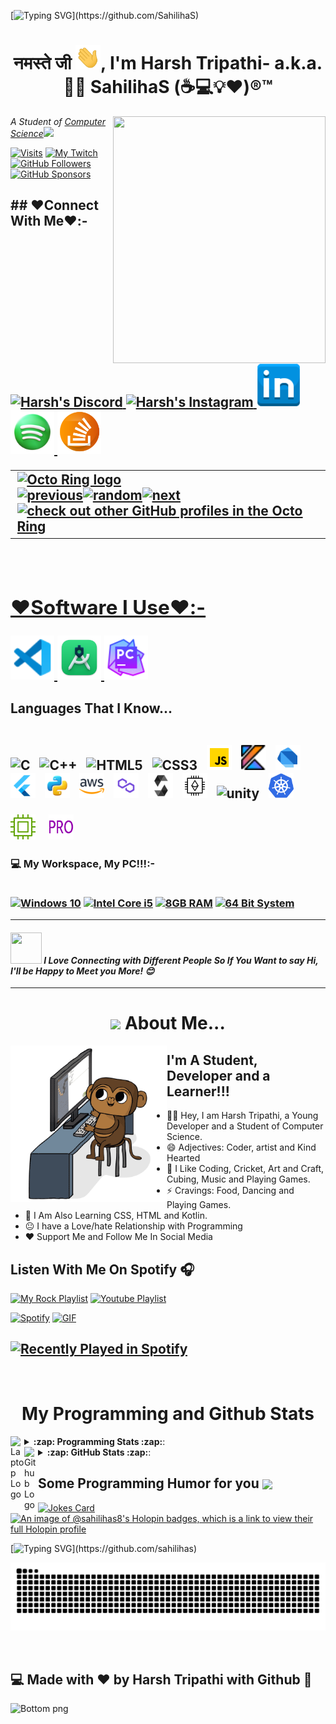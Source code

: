 [![Typing SVG](https://readme-typing-svg.herokuapp.com/?font=Righteous&color=016EEA&size=60&center=true&vCenter=true&width=900&height=100&lines=Hello+%F0%9F%91%8B+My+Name+is+Harsh.;I+Am+a+Software+Developer.;Feel+Free+to+Get+in+Touch.+%F0%9F%98%84;Nice+to+Meet+You!!!...)](https://github.com/SahilihaS)

<h1 align="center">नमस्ते जी <img src="https://raw.githubusercontent.com/ABSphreak/ABSphreak/master/gifs/Hi.gif" width="40px" />, I'm Harsh Tripathi- a.k.a. 👱🏼 SahilihaS (☕💻💡❤️)®™</h1>


<img align='right' src="https://media.giphy.com/media/M9gbBd9nbDrOTu1Mqx/giphy.gif" width="340" height="395">

*A Student of [Computer Science](https://whjr.co/5yrU7)*<img src="https://media.giphy.com/media/WUlplcMpOCEmTGBtBW/giphy.gif" width="40"> 
</em></p>

[![Visits](https://komarev.com/ghpvc/?username=SahilihaS&label=Github%20Profile%20Visits&color=f20707&logo=github&style=flat-square)](https://github.com/Sahilihas)
[![My Twitch](https://img.shields.io/twitch/status/harsh20devo?color=f70505&label=My%20Twitch&logo=twitch&style=flat-square)](https://www.twitch.tv/harsh20devo)
[![GitHub Followers](https://img.shields.io/github/followers/SahilihaS?label=Github%20Followers&logo=github&style=flat-square)](https://github.com/SahilihaS)
[![GitHub Sponsors](https://img.shields.io/github/sponsors/3kh0?label=Sponsors&logo=githubsponsors&style=flat-square)](https://github.com/SahilihaS)

<h2 align='left'>
   ## ❤️Connect With Me❤️:-<br/><br/>
  
<a href="https://discordapp.com/users/HydroxxZen#4189">
  <img alt="Harsh's Discord" height="70px" src="https://user-images.githubusercontent.com/85930567/175769817-444e4770-eb38-4714-bdce-43cf91ef56f4.png" />
</a> 
  <a href="https://instagram.com/hey_hashh">
  <img alt="Harsh's Instagram" height="70px" src="https://user-images.githubusercontent.com/85930567/175769762-aa808175-4426-428d-b383-8edd363c3573.png" />
</a> 
  <a href="https://www.linkedin.com/in/harsh-tripathi-997251239">
  <img alt="Harsh's Linkedin" height="70px" src="https://github.com/sahilihas/README/blob/main/icons8-linkedin-64.png" />
</a> 
  <a href="https://open.spotify.com/user/31ogot5a4oagyg33blndutqwfgli?si=L_UCqxx9R-uzJmfuQnSh3Q&utm">
  <img alt="Harsh's Spotify" height="70px" src="https://github.com/sahilihas/README/blob/main/icons8-spotify-94.png" />
</a>
  <a href="https://stackoverflow.com/users/22110547/harsh-tripathi">
  <img alt="Harsh's StackOverflow" height="70px" src="https://github.com/sahilihas/README/blob/main/stack-overflow.png">

<br>
  <table><tbody><tr><td><a href="https://octo-ring.com/"><img src="https://octo-ring.com/static/img/widget/top.png" width="99%" alt="Octo Ring logo" align="top"></a><br><a href="https://octo-ring.com/p/CodingAce123/prev"><img src="https://octo-ring.com/static/img/widget/prev.png" width="33%" alt="previous" align="top" title="previous profile"></a><a href="https://octo-ring.com/p/CodingAce123/random"><img src="https://octo-ring.com/static/img/widget/random.png" width="33%" alt="random" align="top" title="random profile"></a><a href="https://octo-ring.com/p/CodingAce123/next"><img src="https://octo-ring.com/static/img/widget/next.png" width="33%" alt="next" align="top" title="next profile"></a><br><a href="https://octo-ring.com/"><img src="https://octo-ring.com/static/img/widget/bottom.png" width="99%" alt="check out other GitHub profiles in the Octo Ring" align="top"></a></td></tr></tbody></table>
</br>  
  
  ## ❤️Software I Use❤️:-
  <a href="https://www.visualstudio.com">
 <img alt="Visual Studio" height="70px" src="https://github.com/sahilihas/README/blob/main/icons8-visual-studio-code-2019-48.png" />
</a> 
  <a href="https://www.androidstudio.com">
 <img alt="Android Studio" height="70px" src="https://github.com/sahilihas/README/blob/main/android%20studio.png" />
</a>
  <a href="https://www.PyCharm.com">
 <img alt="PyCharm" height="70px" src="https://github.com/sahilihas/README/blob/main/icons8-pycharm-64.png" />
</a>
  
</h2>

<h2 align='left'>

   Languages That I Know...<br/><br/>
  
  <img title="C" height="40px" src="https://img.icons8.com/color/240/000000/c-programming.png" /> &nbsp;
  <img title="C++" height="40px" src="https://img.icons8.com/color/240/000000/c-plus-plus-logo.png" /> &nbsp;
  <img title="HTML5" height="40px" src="https://img.icons8.com/color/48/000000/html-5.png"/> &nbsp;
  <img title="CSS3" height="40px" src="https://img.icons8.com/color/48/000000/css3.png"/> &nbsp;
  <img title="JS" height="40px" src="https://github.com/sahilihas/README/blob/main/icons8-js-48.png"/> &nbsp;
  <img title="Kotlin" height="40px" src="https://github.com/sahilihas/README/blob/main/icons8-kotlin-a-cross-platform%2C-statically-typed%2C-general-purpose-programming-language-with-type-inference-24.png"/> &nbsp;
  <img title="Dart" height="40px" src="https://github.com/sahilihas/README/blob/main/icons8-dart-48.png"/> &nbsp;
  <img title="Flutter" height="40px" src="https://github.com/sahilihas/README/blob/main/icons8-flutter-48.png"/> &nbsp;
  <img title="Python" height="40px" src="https://github.com/sahilihas/README/blob/main/icons8-python-94.png"/> &nbsp;
  <img title="AWS" height="40px" src="https://github.com/sahilihas/README/blob/main/icons8-amazon-web-services-48.png"/> &nbsp;
  <img title="polygon" height="40px" src="https://raw.githubusercontent.com/devicons/devicon/master/icons/polygon/polygon-original.svg"/> &nbsp;
  <img title="Solidity" height="40px" src="https://github.com/sahilihas/README/blob/main/icons8-solidity-48.png"/> &nbsp;
  <img title="ETH" height="40px" src="https://github.com/sahilihas/README/blob/main/icons8-ehtereum-64.png"/> &nbsp;
  <img title="unity" height="40px" src="https://www.vectorlogo.zone/logos/unity3d/unity3d-icon.svg"/> &nbsp;
  <img title="Kubernetes" height="40px" src="https://raw.githubusercontent.com/devicons/devicon/master/icons/kubernetes/kubernetes-plain.svg"/> &nbsp;
  
  <a href='https://docs.github.com/en/developers'><img src='https://raw.githubusercontent.com/acervenky/animated-github-badges/master/assets/devbadge.gif' width='40' height='40'></a> <a href='https://github.com/pricing'><img src='https://raw.githubusercontent.com/acervenky/animated-github-badges/master/assets/pro.gif' width='40' height='40'></a> 

</h2>

<h3 align='left'>
  💻 My Workspace, My PC!!!:-<br/><br/>

  [![Windows 10](https://img.shields.io/badge/Windows%2010-%230078D6.svg?&style=flat-square&logo=windows&logoColor=white)](https://github.com/SahilihaS)
  [![Intel Core i5](https://img.shields.io/badge/Intel-Core%20i5%205th%20%20Gen-%230071C5.svg?&style=flat-square&logo=intel&logoColor=white)](https://github.com/SahilihaS)
  [![8GB RAM](https://img.shields.io/badge/RAM-8GB-%230071C5.svg?&style=flat-square&logoColor=white)](https://github.com/SahilihaS)
  [![64 Bit System](https://img.shields.io/badge/System%20Type-64%20Bit-%230071C5.svg?&style=flat-square)](https://github.com/SahilihaS)
</h3>

---

<h4 align="left"><img src="https://media.giphy.com/media/LnQjpWaON8nhr21vNW/giphy.gif" width="50
" height="50"> <em><b>I Love Connecting with Different People</b> So If You Want to say <b>Hi</b>, I'll be <b>Happy to Meet you More!</b> 😊</em></h4>

---
 
<h1 align="center"><img src="https://media.giphy.com/media/VgCDAzcKvsR6OM0uWg/giphy.gif" width="50"> About Me...</h1>

<img align="left" alt="GIF-1" width="250px" height="250px" src="https://github.com/keshavsingh4522/keshavsingh4522/blob/master/Assets/Monkey_Kid_Coding.gif" />


## I'm A Student, Developer and a Learner!!!
- 👱🏼 Hey, I am Harsh Tripathi, a Young Developer and a Student of Computer Science.
- 😄 Adjectives: Coder, artist and Kind Hearted
- 🌈 I Like Coding, Cricket, Art and Craft, Cubing, Music and Playing Games.
- ⚡ Cravings: Food, Dancing and Playing Games.
- 🌱 I Am Also Learning CSS, HTML and Kotlin.
- 😐 I have a Love/hate Relationship with Programming
- ❤️ Support Me and Follow Me In  Social Media

  
## Listen With Me On Spotify 🎧

[![My Rock Playlist](https://img.shields.io/badge/My%20Rock%20Music%20Playlist-%231DB954.svg?&style=flat-square&logo=spotify&logoColor=white)](https://open.spotify.com/playlist/3w9KxGaNLAzUCmBWylXRKJ)
[![Youtube Playlist](https://img.shields.io/badge/Youtube%20Songs%20Playlist-%231DB954.svg?&style=flat-square&logo=spotify&logoColor=white)](https://open.spotify.com/playlist/6WWwkb3SOn7umVjuBaqBnn)

[![Spotify](https://novatorem-weld-ten.vercel.app/api/spotify)](https://open.spotify.com/user/3rpxiap4czveo8clwzcqaf68e) [<img alt="GIF" height="130px" src="https://media.giphy.com/media/6iG7AvqmLXgTvay1dq/giphy.gif">](https://open.spotify.com/user/3rpxiap4czveo8clwzcqaf68e)

[![Recently Played in Spotify](https://spotify-recently-played-readme.vercel.app/api?user=3rpxiap4czveo8clwzcqaf68e)](https://github.com/sahilihas)
---
</br>

<h1 align="center">My Programming and Github Stats</h1>

 <details> 
<summary> <img align="left" alt="Laptop Logo" width="22px" src="https://upload.wikimedia.org/wikipedia/commons/d/d7/Computer.svg"/> <b>:zap: Programming Stats :zap:</b>: </summary>
 <br>

![Code Time](http://img.shields.io/badge/Code%20Time-40%20hrs%2059%20mins-blue)

![Lines of code](https://img.shields.io/badge/From%20Hello%20World%20I%27ve%20Written-9%20Thousand%20lines%20of%20code-blue)


📊 **This Week I Spent My Time On** 

```text
⌚︎ Time Zone: Asia/Kolkata

💬 Programming Languages: 
No Activity Tracked This Week

🔥 Editors: 
No Activity Tracked This Week

🐱‍💻 Projects: 
No Activity Tracked This Week

💻 Operating System: 
No Activity Tracked This Week

```
</details>

<details>
  <summary> <img align="left" alt="Github Logo" width="22px" src="https://cdn.jsdelivr.net/npm/simple-icons@5.11.0/icons/github.svg" /> <b>:zap: GitHub Stats :zap:</b>: </summary>
<br />
   
<div align="center">

<img src='http://github-profile-summary-cards.vercel.app/api/cards/profile-details?username=sahilihas&theme=ocean_dark'
align = "center" />

<img src ='http://github-profile-summary-cards.vercel.app/api/cards/repos-per-language?username=sahilihas&theme=ocean_dark' />

<img src = 'http://github-profile-summary-cards.vercel.app/api/cards/most-commit-language?username=sahilihas&theme=ocean_dark' />

<img src = 'http://github-profile-summary-cards.vercel.app/api/cards/stats?username=sahilihas&theme=ocean_dark' />

<img src = 'http://github-profile-summary-cards.vercel.app/api/cards/productive-time?username=sahilihas&theme=ocean_dark&utcOffset=8' />

<img src='https://github-readme-stats.vercel.app/api?username=sahilihas&show_icons=true&theme=radical&count_private=true&border_color=2e4058&line_height=40'  
align="left" />

<img src='https://github-readme-stats.vercel.app/api/top-langs/?username=sahilihas&theme=merko&langs_count=5&border_color=2e4058' />

[![trophy](https://github-profile-trophy.vercel.app/?username=sahilihas&theme=gruvbox&row=1&column=7)](https://github.com/sahilihas)

[![](https://github-readme-streak-stats.herokuapp.com/?user=sahilihas&theme=dark)](https://github.com/sahilihas)

<img src="[![Ashutosh's github activity graph](https://activity-graph.herokuapp.com/graph?username=sahilihas&theme=dracula)](https://github.com/sahilihas/github-readme-activity-graph)a&hide_border=true" width="100%">

</div>
</details>

## Some Programming Humor for you <img align ='center' src='https://media2.giphy.com/media/UQDSBzfyiBKvgFcSTw/giphy.gif?cid=ecf05e47p3cd513axbek3f56ti3jzizq8hincw20jauyyfyw&rid=giphy.gif' width = '32px'></h2>

[![Jokes Card](https://readme-jokes.vercel.app/api?theme=default)](https://github.com/sahilihas)
[![An image of @sahilihas8's Holopin badges, which is a link to view their full Holopin profile](https://holopin.me/sahilihas8)](https://holopin.io/@sahilihas8)

[![Typing SVG](https://readme-typing-svg.herokuapp.com/?font=Righteous&color=016EEA&size=60&center=true&vCenter=true&width=900&height=100&lines=Thanks+For+Visiting+My+Profile!!.;Visit+Again!...)](https://github.com/sahilihas)

![Snake animation](https://github.com/sahilihas/README/blob/main/.github/workflows/github-contribution-grid-snake.svg)

<br>

## 💻 Made with ❤️ by **Harsh Tripathi** with **Github** 🙏
![Bottom png](https://github.com/CodingAce123/CodingAce123/blob/master/files/bottom.png)
</details>
   
